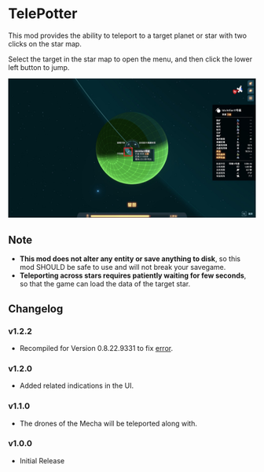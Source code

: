 # TelePotter

This mod provides the ability to teleport to a target planet or star with two clicks on the star map.

Select the target in the star map to open the menu, and then click the lower left button to jump.

![guide](.\guide.jpg)


## Note

- **This mod does not alter any entity or save anything to disk**, so this mod SHOULD be safe to use and will not break your savegame.  
- **Teleporting across stars requires patiently waiting for few seconds**, so that the game can load the data of the target star.


## Changelog

### v1.2.2

-   Recompiled for Version 0.8.22.9331 to fix [error](https://github.com/Emphasia/DSP-Mods/issues/3).

### v1.2.0

-   Added related indications in the UI.

### v1.1.0

-   The drones of the Mecha will be teleported along with.

### v1.0.0

-   Initial Release

